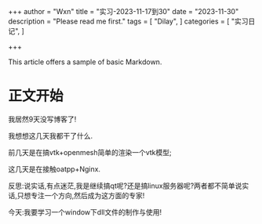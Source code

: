 +++
author = "Wxn"
title = "实习-2023-11-17到30"
date = "2023-11-30"
description = "Please read me first."
tags = [
	"Dilay",
]
categories = [
    "实习日记",
]

+++

This article offers a sample of basic Markdown.
<!--more-->

# 正文开始

我居然9天没写博客了!

我想想这几天我都干了什么.

前几天是在搞vtk+openmesh简单的渲染一个vtk模型;

这几天是在接触oatpp+Nginx.



反思:说实话,有点迷茫,我是继续搞qt呢?还是搞linux服务器呢?两者都不简单说实话,只想专注一个方向,然后成为这方面的专家!



今天:我要学习一个window下dll文件的制作与使用!